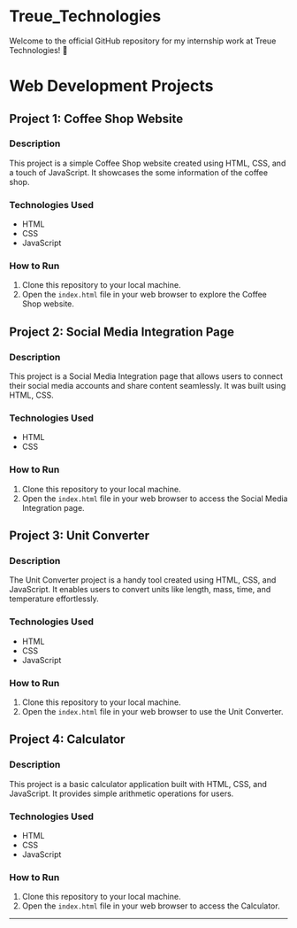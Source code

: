 # Treue_Technologies
Welcome to the official GitHub repository for my internship work at Treue Technologies! 🚀
# Web Development Projects

## Project 1: Coffee Shop Website
### Description
This project is a simple Coffee Shop website created using HTML, CSS, and a touch of JavaScript. It showcases the some information of the coffee shop.

### Technologies Used
- HTML
- CSS
- JavaScript

### How to Run
1. Clone this repository to your local machine.
2. Open the `index.html` file in your web browser to explore the Coffee Shop website.

## Project 2: Social Media Integration Page
### Description
This project is a Social Media Integration page that allows users to connect their social media accounts and share content seamlessly. It was built using HTML, CSS.

### Technologies Used
- HTML
- CSS

### How to Run
1. Clone this repository to your local machine.
2. Open the `index.html` file in your web browser to access the Social Media Integration page.

## Project 3: Unit Converter
### Description
The Unit Converter project is a handy tool created using HTML, CSS, and JavaScript. It enables users to convert units like length, mass, time, and temperature effortlessly.

### Technologies Used
- HTML
- CSS
- JavaScript

### How to Run
1. Clone this repository to your local machine.
2. Open the `index.html` file in your web browser to use the Unit Converter.

## Project 4: Calculator
### Description
This project is a basic calculator application built with HTML, CSS, and JavaScript. It provides simple arithmetic operations for users.

### Technologies Used
- HTML
- CSS
- JavaScript

### How to Run
1. Clone this repository to your local machine.
2. Open the `index.html` file in your web browser to access the Calculator.

---
